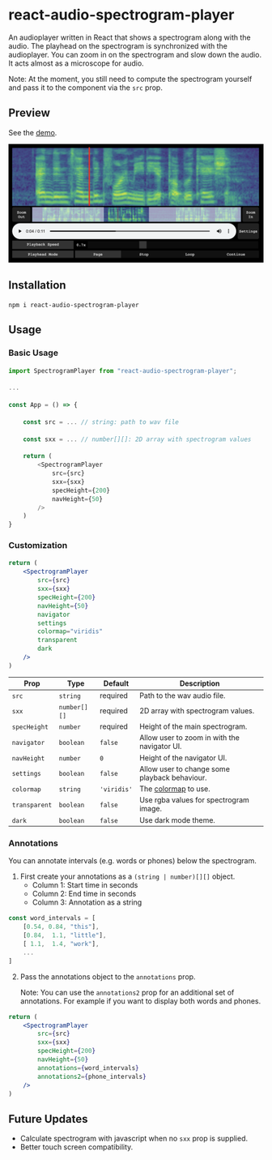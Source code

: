 # react-audio-spectrogram-player

An audioplayer written in React that shows a spectrogram along with the audio. The playhead on the spectrogram is synchronized with the audioplayer. You can zoom in on the spectrogram and slow down the audio. It acts almost as a microscope for audio.

Note: At the moment, you still need to compute the spectrogram yourself and pass it to the component via the `src` prop.

## Preview

See the [demo](https://react-audio-spectrogram-player.netlify.app/).

![preview](./preview.png)

## Installation

```shell
npm i react-audio-spectrogram-player
```

## Usage

### Basic Usage

```js
import SpectrogramPlayer from "react-audio-spectrogram-player";

...

const App = () => {

    const src = ... // string: path to wav file

    const sxx = ... // number[][]: 2D array with spectrogram values

    return (
        <SpectrogramPlayer
            src={src}
            sxx={sxx}
            specHeight={200}
            navHeight={50}
        />
    )
}
```

### Customization

```jsx
return (
    <SpectrogramPlayer
        src={src}
        sxx={sxx}
        specHeight={200}
        navHeight={50}
        navigator
        settings
        colormap="viridis"
        transparent
        dark
    />
)
```

|Prop|Type|Default|Description|
|---|---|---|---|
|`src`|`string`|required|Path to the wav audio file.|
|`sxx`|`number[][]`|required|2D array with spectrogram values.|
|`specHeight`|`number`|required|Height of the main spectrogram.|
|`navigator`|`boolean`|`false`|Allow user to zoom in with the navigator UI.|
|`navHeight`|`number`|`0`|Height of the navigator UI.|
|`settings`|`boolean`|`false`|Allow user to change some playback behaviour.|
|`colormap`|`string`|`'viridis'`|The [colormap](https://www.npmjs.com/package/colormap) to use.|
|`transparent`|`boolean`|`false`|Use rgba values for spectrogram image.|
|`dark`|`boolean`|`false`|Use dark mode theme.|

### Annotations

You can annotate intervals (e.g. words or phones) below the spectrogram.

1. First create your annotations as a `(string | number)[][]` object.
    - Column 1:   Start time in seconds
    - Column 2:   End time in seconds
    - Column 3:   Annotation as a string

```js
const word_intervals = [
    [0.54, 0.84, "this"],
    [0.84,  1.1, "little"],
    [ 1.1,  1.4, "work"],
    ...
]
```

2. Pass the annotations object to the `annotations` prop.
    
    Note: You can use the `annotations2` prop for an additional set of annotations. For example if you want to display both words and phones.

```jsx
return (
    <SpectrogramPlayer
        src={src}
        sxx={sxx}
        specHeight={200}
        navHeight={50}
        annotations={word_intervals}
        annotations2={phone_intervals}
    />
)
```

## Future Updates

- Calculate spectrogram with javascript when no `sxx` prop is supplied.
- Better touch screen compatibility.